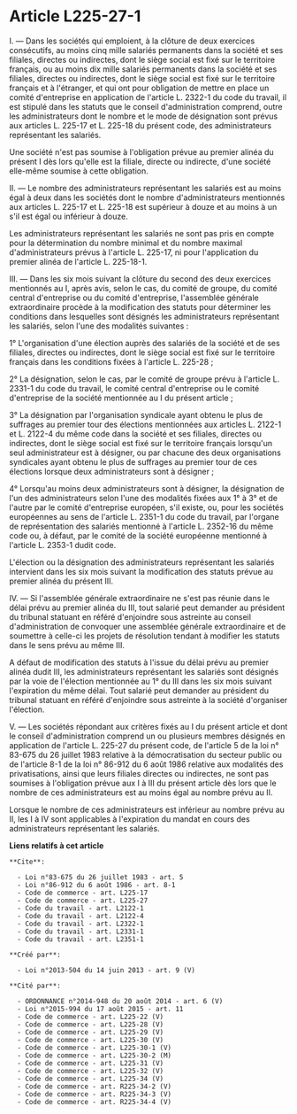 # Article L225-27-1

I. ― Dans les sociétés qui emploient, à la clôture de deux exercices consécutifs, au moins cinq mille salariés permanents
dans la société et ses filiales, directes ou indirectes, dont le siège social est fixé sur le territoire français, ou au
moins dix mille salariés permanents dans la société et ses filiales, directes ou indirectes, dont le siège social est fixé
sur le territoire français et à l'étranger, et qui ont pour obligation de mettre en place un comité d'entreprise en
application de l'article L. 2322-1 du code du travail, il est stipulé dans les statuts que le conseil d'administration
comprend, outre les administrateurs dont le nombre et le mode de désignation sont prévus aux articles L. 225-17 et L. 225-18
du présent code, des administrateurs représentant les salariés. 

Une société n'est pas soumise à l'obligation prévue au premier alinéa du présent I dès lors qu'elle est la filiale, directe
ou indirecte, d'une société elle-même soumise à cette obligation. 

II. ― Le nombre des administrateurs représentant les salariés est au moins égal à deux dans les sociétés dont le nombre
d'administrateurs mentionnés aux articles L. 225-17 et L. 225-18 est supérieur à douze et au moins à un s'il est égal ou
inférieur à douze. 

Les administrateurs représentant les salariés ne sont pas pris en compte pour la détermination du nombre minimal et du nombre
maximal d'administrateurs prévus à l'article L. 225-17, ni pour l'application du premier alinéa de l'article L. 225-18-1. 

III. ― Dans les six mois suivant la clôture du second des deux exercices mentionnés au I, après avis, selon le cas, du comité
de groupe, du comité central d'entreprise ou du comité d'entreprise, l'assemblée générale extraordinaire procède à la
modification des statuts pour déterminer les conditions dans lesquelles sont désignés les administrateurs représentant les
salariés, selon l'une des modalités suivantes : 

1° L'organisation d'une élection auprès des salariés de la société et de ses filiales, directes ou indirectes, dont le siège
social est fixé sur le territoire français dans les conditions fixées à l'article L. 225-28 ; 

2° La désignation, selon le cas, par le comité de groupe prévu à l'article L. 2331-1 du code du travail, le comité central
d'entreprise ou le comité d'entreprise de la société mentionnée au I du présent article ; 

3° La désignation par l'organisation syndicale ayant obtenu le plus de suffrages au premier tour des élections mentionnées
aux articles L. 2122-1 et L. 2122-4 du même code dans la société et ses filiales, directes ou indirectes, dont le siège
social est fixé sur le territoire français lorsqu'un seul administrateur est à désigner, ou par chacune des deux
organisations syndicales ayant obtenu le plus de suffrages au premier tour de ces élections lorsque deux administrateurs sont
à désigner ; 

4° Lorsqu'au moins deux administrateurs sont à désigner, la désignation de l'un des administrateurs selon l'une des modalités
fixées aux 1° à 3° et de l'autre par le comité d'entreprise européen, s'il existe, ou, pour les sociétés européennes au sens
de l'article L. 2351-1 du code du travail, par l'organe de représentation des salariés mentionné à l'article L. 2352-16 du
même code ou, à défaut, par le comité de la société européenne mentionné à l'article L. 2353-1 dudit code. 

L'élection ou la désignation des administrateurs représentant les salariés intervient dans les six mois suivant la
modification des statuts prévue au premier alinéa du présent III. 

IV. ― Si l'assemblée générale extraordinaire ne s'est pas réunie dans le délai prévu au premier alinéa du III, tout salarié
peut demander au président du tribunal statuant en référé d'enjoindre sous astreinte au conseil d'administration de convoquer
une assemblée générale extraordinaire et de soumettre à celle-ci les projets de résolution tendant à modifier les statuts
dans le sens prévu au même III. 

A défaut de modification des statuts à l'issue du délai prévu au premier alinéa dudit III, les administrateurs représentant
les salariés sont désignés par la voie de l'élection mentionnée au 1° du III dans les six mois suivant l'expiration du même
délai. Tout salarié peut demander au président du tribunal statuant en référé d'enjoindre sous astreinte à la société
d'organiser l'élection. 

V. ― Les sociétés répondant aux critères fixés au I du présent article et dont le conseil d'administration comprend un ou
plusieurs membres désignés en application de l'article L. 225-27 du présent code, de l'article 5 de la loi n° 83-675 du 26
juillet 1983 relative à la démocratisation du secteur public ou de l'article 8-1 de la loi n° 86-912 du 6 août 1986 relative
aux modalités des privatisations, ainsi que leurs filiales directes ou indirectes, ne sont pas soumises à l'obligation prévue
aux I à III du présent article dès lors que le nombre de ces administrateurs est au moins égal au nombre prévu au II. 

Lorsque le nombre de ces administrateurs est inférieur au nombre prévu au II, les I à IV sont applicables à l'expiration du
mandat en cours des administrateurs représentant les salariés.

**Liens relatifs à cet article**

	**Cite**:

	  - Loi n°83-675 du 26 juillet 1983 - art. 5
	  - Loi n°86-912 du 6 août 1986 - art. 8-1
	  - Code de commerce - art. L225-17
	  - Code de commerce - art. L225-27
	  - Code du travail - art. L2122-1
	  - Code du travail - art. L2122-4
	  - Code du travail - art. L2322-1
	  - Code du travail - art. L2331-1
	  - Code du travail - art. L2351-1

	**Créé par**:

	  - Loi n°2013-504 du 14 juin 2013 - art. 9 (V)

	**Cité par**:

	  - ORDONNANCE n°2014-948 du 20 août 2014 - art. 6 (V)
	  - Loi n°2015-994 du 17 août 2015 - art. 11
	  - Code de commerce - art. L225-22 (V)
	  - Code de commerce - art. L225-28 (V)
	  - Code de commerce - art. L225-29 (V)
	  - Code de commerce - art. L225-30 (V)
	  - Code de commerce - art. L225-30-1 (V)
	  - Code de commerce - art. L225-30-2 (M)
	  - Code de commerce - art. L225-31 (V)
	  - Code de commerce - art. L225-32 (V)
	  - Code de commerce - art. L225-34 (V)
	  - Code de commerce - art. R225-34-2 (V)
	  - Code de commerce - art. R225-34-3 (V)
	  - Code de commerce - art. R225-34-4 (V)
